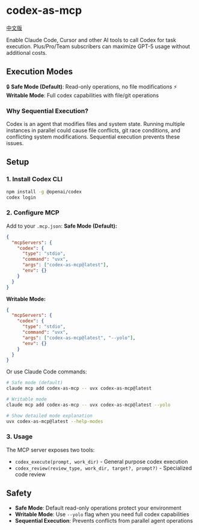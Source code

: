 # codex-as-mcp

[中文版](./README.cn.md)

Enable Claude Code, Cursor and other AI tools to call Codex for task execution. Plus/Pro/Team subscribers can maximize GPT-5 usage without additional costs.

## Execution Modes

🔒 **Safe Mode (Default)**: Read-only operations, no file modifications
⚡ **Writable Mode**: Full codex capabilities with file/git operations

### Why Sequential Execution?
Codex is an agent that modifies files and system state. Running multiple instances in parallel could cause file conflicts, git race conditions, and conflicting system modifications. Sequential execution prevents these issues.

## Setup

### 1. Install Codex CLI
```bash
npm install -g @openai/codex
codex login
```

### 2. Configure MCP

Add to your `.mcp.json`:
**Safe Mode (Default):**
```json
{
  "mcpServers": {
    "codex": {
      "type": "stdio",
      "command": "uvx",
      "args": ["codex-as-mcp@latest"],
      "env": {}
    }
  }
}
```

**Writable Mode:**
```json
{
  "mcpServers": {
    "codex": {
      "type": "stdio",
      "command": "uvx",
      "args": ["codex-as-mcp@latest", "--yolo"],
      "env": {}
    }
  }
}
```

Or use Claude Code commands:
```bash
# Safe mode (default)
claude mcp add codex-as-mcp -- uvx codex-as-mcp@latest

# Writable mode  
claude mcp add codex-as-mcp -- uvx codex-as-mcp@latest --yolo

# Show detailed mode explanation
uvx codex-as-mcp@latest --help-modes
```

### 3. Usage

The MCP server exposes two tools:
- `codex_execute(prompt, work_dir)` - General purpose codex execution
- `codex_review(review_type, work_dir, target?, prompt?)` - Specialized code review

## Safety

- **Safe Mode**: Default read-only operations protect your environment
- **Writable Mode**: Use `--yolo` flag when you need full codex capabilities
- **Sequential Execution**: Prevents conflicts from parallel agent operations